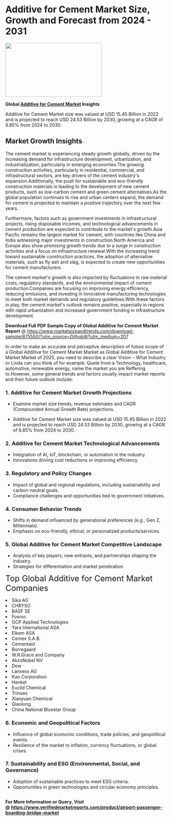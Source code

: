 <H1>Additive for Cement Market Size, Growth and Forecast from 2024 - 2031</H1><img class="aligncenter size-medium wp-image-584254" src="https://thirdeyenews.in/wp-content/uploads/2024/09/Global-Market-Research-300x168.jpeg" alt="" width="300" height="168" /><p><strong>Global&nbsp;<a href="https://www.marketsizeandtrends.com/download-sample/875550/?utm_source=Github8j?utm_medium=207">Additive for Cement Market</a> Insights</strong></p><p>Additive for Cement Market size was valued at USD 15.45 Billion in 2022 and is projected to reach USD 24.53 Billion by 2030, growing at a CAGR of 6.85% from 2024 to 2030.</p><p><h2>Market Growth Insights</h2> <p>The cement market is experiencing steady growth globally, driven by the increasing demand for infrastructure development, urbanization, and industrialization, particularly in emerging economies.The growing construction activities, particularly in residential, commercial, and infrastructural sectors, are key drivers of the cement industry's expansion.Additionally, the push for sustainable and eco-friendly construction materials is leading to the development of new cement products, such as low-carbon cement and green cement alternatives.As the global population continues to rise and urban centers expand, the demand for cement is projected to maintain a positive trajectory over the next few years.</p> <p>Furthermore, factors such as government investments in infrastructural projects, rising disposable incomes, and technological advancements in cement production are expected to contribute to the market's growth.Asia Pacific remains the largest market for cement, with countries like China and India witnessing major investments in construction.North America and Europe also show promising growth trends due to a surge in construction activities and a focus on infrastructure renewal.With the increasing trend toward sustainable construction practices, the adoption of alternative materials, such as fly ash and slag, is expected to create new opportunities for cement manufacturers.</p> <p>The cement market's growth is also impacted by fluctuations in raw material costs, regulatory standards, and the environmental impact of cement production.Companies are focusing on improving energy efficiency, reducing emissions, and investing in innovative manufacturing technologies to meet both market demands and regulatory guidelines.With these factors in play, the cement market's outlook remains positive, especially in regions with rapid urbanization and increased government funding in infrastructure development.</p> <p><span class=""><strong>Download Full PDF Sample Copy of Global Additive for Cement Market Report</strong> @ <a href="https://www.marketsizeandtrends.com/download-sample/875550/?utm_source=Github8j?utm_medium=207" target="_blank">https://www.marketsizeandtrends.com/download-sample/875550/?utm_source=Github8j?utm_medium=207</a></span></p><p>In order to make an accurate and perceptive description of future scope of a Global&nbsp;Additive for Cement Market Market as Global&nbsp;Additive for Cement Market Market of 2025, you need to describe a clear Vision &ndash; What Industry or Linda can you think of for example: Quote from a Technology, healthcare, automotive, renewable energy, name the market you are Reffering to.However, some general trends and factors usually impact market reports and their future outlook include:</p><h3>1.&nbsp;<strong>Additive for Cement Market Growth Projections</strong></h3><ul><li>Examine market size trends, revenue estimates and CAGR (Compounded Annual Growth Rate) projections.</li><li><p>Additive for Cement Market size was valued at USD 15.45 Billion in 2022 and is projected to reach USD 24.53 Billion by 2030, growing at a CAGR of 6.85% from 2024 to 2030.</p></li></ul><h3>2.&nbsp;<strong>Additive for Cement Market Technological Advancements</strong></h3><ul><li>Integration of AI, IoT, blockchain, or automation in the industry.</li><li>Innovations driving cost reductions or improving efficiency.</li></ul><h3>3.&nbsp;<strong>Regulatory and Policy Changes</strong></h3><ul><li>Impact of global and regional regulations, including sustainability and carbon-neutral goals.</li><li>Compliance challenges and opportunities tied to government initiatives.</li></ul><h3>4.&nbsp;<strong>Consumer Behavior Trends</strong></h3><ul><li>Shifts in demand influenced by generational preferences (e.g., Gen Z, Millennials).</li><li>Emphasis on eco-friendly, ethical, or personalized products/services.</li></ul><h3>5.&nbsp;<strong>Global Additive for Cement Market Competitive Landscape</strong></h3><ul><li>Analysis of key players, new entrants, and partnerships shaping the industry.</li><li>Strategies for differentiation and market penetration.</li></ul><p data-pm-slice="1 1 []"><span style="color: inherit; font-family: inherit; font-size: 25px;">Top Global Additive for Cement Market Companies</span></p><div class="" data-test-id=""><p><li>Sika AG</li><li> CHRYSO</li><li> BASF SE</li><li> Fosroc</li><li> GCP Applied Technologies</li><li> Yara International ASA</li><li> Elkem ASA</li><li> Cemex S.A.B.</li><li> Cementaid</li><li> Borregaard</li><li> W.R.Grace and Company</li><li> AkzoNobel NV</li><li> Dow</li><li> Lanxess AG</li><li> Kao Corporation</li><li> Henkel</li><li> Euclid Chemical</li><li> Trinseo</li><li> Xianyuan Chemical</li><li> Qiaolong</li><li> China National Bluestar Group</li></p></div><h3>6.&nbsp;<strong>Economic and Geopolitical Factors</strong></h3><ul><li>Influence of global economic conditions, trade policies, and geopolitical events.</li><li>Resilience of the market to inflation, currency fluctuations, or global crises.</li></ul><h3>7.&nbsp;<strong>Sustainability and ESG (Environmental, Social, and Governance)</strong></h3><ul><li>Adoption of sustainable practices to meet ESG criteria.</li><li>Opportunities in green technologies and circular economy principles.</li></ul><h2><strong style="font-size: 14px;">For More Information or Query, Visit @&nbsp;</strong><a style="background-color: #ffffff; font-size: 14px;" href="https://www.marketsizeandtrends.com/report/additive-for-cement-market/" target="_blank">https://www.verifiedmarketreports.com/product/airport-passenger-boarding-bridge-market</a></h2>